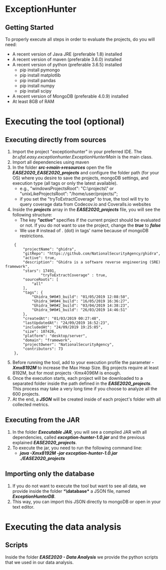# ExceptionHunter 

## Getting Started
To properly execute all steps in order to evaluate the projects, do you will need:

* A recent version of Java JRE (preferable 1.8) installed 
* A recent version of maven (preferable 3.6.0) installed
* A recent version of python (preferable 3.6.5) installed
	* pip install pymongo
	* pip install matplotlib
	* pip install pandas
	* pip install numpy
	* pip install scipy
* A recent version of MongoDB (preferable 4.0.9) installed
* At least 8GB of RAM

# Executing the tool (optional)

## Executing directly from sources

1. Import the project "exceptionhunter" in your preferred IDE. The *br.ufal.easy.exceptionhunter.ExceptionHunterMain* is the main class.
2. Import all dependencies using maven
3. In the folder ***src->main->resources*** open the file ***EASE2020_EASE2020_projects*** and configure the folder path (for your OS) where you desire to save the projects, mongoDB settings, and execution type (all tags or only the latest available).
	* e.g., "windowsProjectsRoot": "C:\\projects\\" or  "unixLikeProjectsRoot": "/home/user/projects/";
	* if you set the "tryToExtractCoverage" to true, the tool will try to query coverage data from Codecov.io and Coveralls.io websites
4.  Inside the  ***projects*** array in the ***EASE2020_projects*** file, you will see the following structure:
	* The key ***"active"*** specifies if the current project should be evaluated or not. If you do not want to use the project, change the ***true*** to ***false***
	* We use # instead of . (dot) in tags' name because of mongoDB restrictions.
```  
	{
		"projectName": "ghidra",
		"gitRepo": "https://github.com/NationalSecurityAgency/ghidra", 
		"active": true,  
		"description": "Ghidra is a software reverse engineering (SRE) framework", 
		"stars": 17491, 
                "tryToExtractCoverage" : true,
		"sourceRoots": [
			"all"
		], 
		"tags": {
			"Ghidra_9#0#3_build": "01/05/2019 12:08:50", 
			"Ghidra_9#0#4_build": "16/05/2019 16:36:27", 
			"Ghidra_9#0#2_build": "03/04/2019 14:38:23", 
			"Ghidra_9#0#1_build": "26/03/2019 14:46:51"
		}, 
		"createdAt": "01/03/2019 00:27:48", 
		"lastUpdatedAt": "24/09/2019 16:52:23",
		"includedAt": "24/09/2019 19:25:05",
		"size": 107426, 
		"platform": "desktop/server",
		"domain": "framework", 
		"projectOwner": "NationalSecurityAgency", 
		"contributors": 73
	},
```
5. Before running the tool, add to your execution profile the parameter ***-Xmx8192M*** to increase the Max Heap Size. Big projects require at least 8192M, but for most projects -Xmx4096M is enough.
6. Once the execution starts, each project will be downloaded to a separated folder inside the path defined in the ***EASE2020_projects***. This process may take a very long time if you choose to analyze all the 600 projects.
7. At the end, a ***JSON*** will be created inside of each project's folder with all collected metrics.

## Executing  from the JAR
1. In the folder ***Executable JAR***, you will see a compiled JAR with all dependencies, called ***exception-hunter-1.0.jar*** and the previous explained ***EASE2020_projects***.
2. To execute the jar, you need to run the following command line:
	* ***java -Xmx8192M -jar exception-hunter-1.0.jar ./EASE2020_projects***

## Importing only the database
1. If you do not want to execute the tool but want to see all data, we provide inside the folder ***\database\*** a JSON file, named ***ExceptionHunterDB***.
2. This way, you can import this JSON directly to mongoDB or open in your text editor.

# Executing the data analysis

## Scripts
Inside the folder ***EASE2020 - Data Analysis*** we provide the python scripts that we used in our data analysis.

